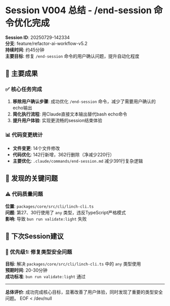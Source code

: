 # Session V004 总结 - /end-session 命令优化完成

**Session ID**: 20250729-142334  
**分支**: feature/refactor-ai-workflow-v5.2  
**持续时间**: 约45分钟  
**主要目标**: 修复 `/end-session` 命令的用户确认问题，提升自动化程度

## 🎯 主要成果

### ✅ 核心任务完成
1. **移除用户确认步骤**: 成功优化 `/end-session` 命令，减少了需要用户确认的echo输出
2. **简化执行流程**: 用Claude直接文本输出替代bash echo命令
3. **提升用户体验**: 实现更流畅的session结束体验

### 📊 代码变更统计
- **文件变更**: 14个文件修改
- **代码优化**: 142行新增，362行删除（净减少220行）
- **主要优化**: `.claude/commands/end-session.md` 减少391行复杂逻辑

## 🚨 发现的关键问题

### ⚠️ 代码质量问题
**位置**: `packages/core/src/cli/linch-cli.ts`  
**问题**: 第27、30行使用了 `any` 类型，违反TypeScript严格模式  
**影响**: 导致 `bun run validate:light` 失败

## 🚀 下次Session建议

### 🔧 优先级1: 修复类型安全问题
**目标**: 解决 `packages/core/src/cli/linch-cli.ts` 中的 `any` 类型使用  
**预期时间**: 20-30分钟  
**成功标准**: `bun run validate:light` 通过

---

**总体评价**: 成功完成核心目标，显著改善了用户体验，同时发现了重要的类型安全问题。
EOF < /dev/null